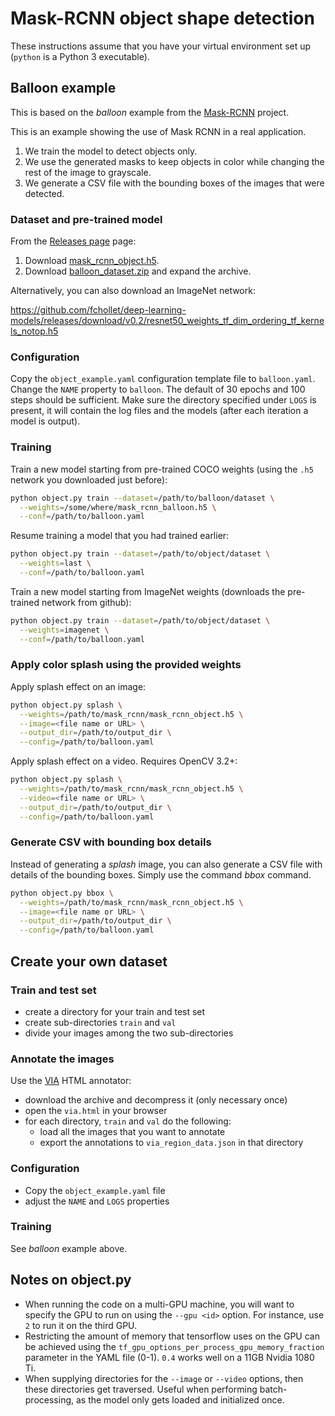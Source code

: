# Mask-RCNN object shape detection

These instructions assume that you have your virtual environment set up 
(`python` is a Python 3 executable).


## Balloon example

This is based on the *balloon* example from the [Mask-RCNN](https://github.com/matterport/Mask_RCNN) project.

This is an example showing the use of Mask RCNN in a real application.
1. We train the model to detect objects only.
2. We use the generated masks to keep objects in color while changing 
   the rest of the image to grayscale.
3. We generate a CSV file with the bounding boxes of the images that 
   were detected. 


### Dataset and pre-trained model

From the [Releases page](https://github.com/matterport/Mask_RCNN/releases) page:
1. Download [mask_rcnn_object.h5](https://github.com/matterport/Mask_RCNN/releases/download/v2.1/mask_rcnn_balloon.h5). 
2. Download [balloon_dataset.zip](https://github.com/matterport/Mask_RCNN/releases/download/v2.1/balloon_dataset.zip)
   and expand the archive. 

Alternatively, you can also download an ImageNet network:

https://github.com/fchollet/deep-learning-models/releases/download/v0.2/resnet50_weights_tf_dim_ordering_tf_kernels_notop.h5


### Configuration

Copy the `object_example.yaml` configuration template file to `balloon.yaml`.
Change the `NAME` property to `balloon`. The default of 30 epochs and 100 steps
should be sufficient. Make sure the directory specified under `LOGS` is present,
it will contain the log files and the models (after each iteration a model is output).


### Training

Train a new model starting from pre-trained COCO weights (using 
the `.h5` network you downloaded just before):

```bash
python object.py train --dataset=/path/to/balloon/dataset \
  --weights=/some/where/mask_rcnn_balloon.h5 \
  --conf=/path/to/balloon.yaml
```

Resume training a model that you had trained earlier:

```bash
python object.py train --dataset=/path/to/object/dataset \
  --weights=last \
  --conf=/path/to/balloon.yaml
```

Train a new model starting from ImageNet weights (downloads 
the pre-trained network from github):

```bash
python object.py train --dataset=/path/to/object/dataset \
  --weights=imagenet \
  --conf=/path/to/balloon.yaml
```


### Apply color splash using the provided weights

Apply splash effect on an image:

```bash
python object.py splash \
  --weights=/path/to/mask_rcnn/mask_rcnn_object.h5 \
  --image=<file name or URL> \
  --output_dir=/path/to/output_dir \
  --config=/path/to/balloon.yaml
```

Apply splash effect on a video. Requires OpenCV 3.2+:

```bash
python object.py splash \
  --weights=/path/to/mask_rcnn/mask_rcnn_object.h5 \
  --video=<file name or URL> \
  --output_dir=/path/to/output_dir \
  --config=/path/to/balloon.yaml
```

### Generate CSV with bounding box details

Instead of generating a *splash* image, you can also generate a CSV file with 
details of the bounding boxes. Simply use the command *bbox* command. 

```bash
python object.py bbox \
  --weights=/path/to/mask_rcnn/mask_rcnn_object.h5 \
  --image=<file name or URL> \
  --output_dir=/path/to/output_dir \
  --config=/path/to/balloon.yaml
```


## Create your own dataset

### Train and test set

* create a directory for your train and test set
* create sub-directories `train` and `val`
* divide your images among the two sub-directories


### Annotate the images

Use the [VIA](http://www.robots.ox.ac.uk/~vgg/software/via/) HTML annotator:
* download the archive and decompress it (only necessary once)
* open the `via.html` in your browser
* for each directory, `train` and `val` do the following: 
  * load all the images that you want to annotate
  * export the annotations to `via_region_data.json` in that directory  


### Configuration

* Copy the `object_example.yaml` file
* adjust the `NAME` and `LOGS` properties   

### Training

See *balloon* example above.


## Notes on object.py

* When running the code on a multi-GPU machine, you will want to specify the GPU to run on
  using the `--gpu <id>` option. For instance, use `2` to run it on the third GPU.
* Restricting the amount of memory that tensorflow uses on the GPU can be achieved using
  the `tf_gpu_options_per_process_gpu_memory_fraction` parameter in the YAML file (0-1).
  `0.4` works well on a 11GB Nvidia 1080 Ti. 
* When supplying directories for the `--image` or `--video` options, then these directories
  get traversed. Useful when performing batch-processing, as the model only gets loaded 
  and initialized once.

